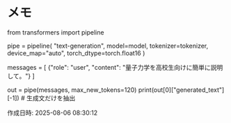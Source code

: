 # メモ

from transformers import pipeline

pipe = pipeline(
    "text-generation",
    model=model,
    tokenizer=tokenizer,
    device_map="auto",
    torch_dtype=torch.float16
)

messages = [
    {"role": "user", "content": "量子力学を高校生向けに簡単に説明して。"}
]

out = pipe(messages, max_new_tokens=120)
print(out[0]["generated_text"][-1])    # 生成文だけを抽出

作成日時: 2025-08-06 08:30:12